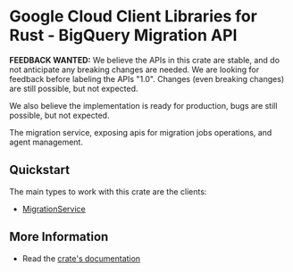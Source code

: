 # Google Cloud Client Libraries for Rust - BigQuery Migration API

<!-- Code generated by sidekick. DO NOT EDIT. -->

**FEEDBACK WANTED:** We believe the APIs in this crate are stable, and
do not anticipate any breaking changes are needed. We are looking for
feedback before labeling the APIs "1.0". Changes (even breaking changes)
are still possible, but not expected.

We also believe the implementation is ready for production, bugs are
still possible, but not expected.

The migration service, exposing apis for migration jobs operations, and
agent management.

## Quickstart

The main types to work with this crate are the clients:

- [MigrationService]

## More Information

- Read the [crate's documentation](https://docs.rs/google-cloud-bigquery-migration-v2/latest/google-cloud-bigquery-migration-v2)

[MigrationService]: https://docs.rs/google-cloud-bigquery-migration-v2/latest/google_cloud_bigquery_migration_v2/client/struct.MigrationService.html
